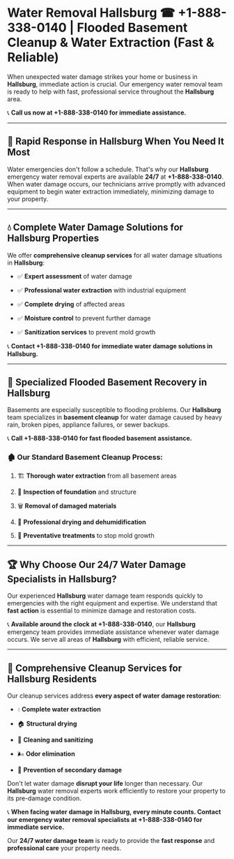 # Water Removal Hallsburg ☎ +1-888-338-0140 | Flooded Basement Cleanup & Water Extraction (Fast & Reliable)

When unexpected water damage strikes your home or business in **Hallsburg**, immediate action is crucial. Our emergency water removal team is ready to help with fast, professional service throughout the **Hallsburg** area. 

📞 **Call us now at +1-888-338-0140 for immediate assistance.**
---
## 🚀 Rapid Response in Hallsburg When You Need It Most
Water emergencies don't follow a schedule. That's why our **Hallsburg** emergency water removal experts are available **24/7** at **+1-888-338-0140**. When water damage occurs, our technicians arrive promptly with advanced equipment to begin water extraction immediately, minimizing damage to your property.
---
## 💧 Complete Water Damage Solutions for Hallsburg Properties
We offer **comprehensive cleanup services** for all water damage situations in **Hallsburg**:
- ✅ **Expert assessment** of water damage  
- ✅ **Professional water extraction** with industrial equipment  
- ✅ **Complete drying** of affected areas  
- ✅ **Moisture control** to prevent further damage  
- ✅ **Sanitization services** to prevent mold growth  
📞 **Contact +1-888-338-0140 for immediate water damage solutions in Hallsburg.**
---
## 🌊 Specialized Flooded Basement Recovery in Hallsburg
Basements are especially susceptible to flooding problems. Our **Hallsburg** team specializes in **basement cleanup** for water damage caused by heavy rain, broken pipes, appliance failures, or sewer backups. 
📞 **Call +1-888-338-0140 for fast flooded basement assistance.**
### 🏚️ Our Standard Basement Cleanup Process:
1. 🏗️ **Thorough water extraction** from all basement areas  
2. 🔎 **Inspection of foundation** and structure  
3. 🗑️ **Removal of damaged materials**  
4. 💨 **Professional drying and dehumidification**  
5. 🚫 **Preventative treatments** to stop mold growth  
---
## 🏆 Why Choose Our 24/7 Water Damage Specialists in Hallsburg?
Our experienced **Hallsburg** water damage team responds quickly to emergencies with the right equipment and expertise. We understand that **fast action** is essential to minimize damage and restoration costs.
📞 **Available around the clock at +1-888-338-0140**, our **Hallsburg** emergency team provides immediate assistance whenever water damage occurs. We serve all areas of **Hallsburg** with efficient, reliable service.
---
## 🧹 Comprehensive Cleanup Services for Hallsburg Residents
Our cleanup services address **every aspect of water damage restoration**:
- 💧 **Complete water extraction**  
- 🏠 **Structural drying**  
- 🧼 **Cleaning and sanitizing**  
- 🌬️ **Odor elimination**  
- 🚫 **Prevention of secondary damage**  
Don't let water damage **disrupt your life** longer than necessary. Our **Hallsburg** water removal experts work efficiently to restore your property to its pre-damage condition.
📞 **When facing water damage in Hallsburg, every minute counts. Contact our emergency water removal specialists at +1-888-338-0140 for immediate service.**
Our **24/7 water damage team** is ready to provide the **fast response** and **professional care** your property needs.

